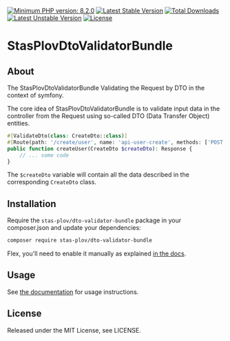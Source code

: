 [![Minimum PHP version: 8.2.0](https://img.shields.io/badge/php-8.2.0%2B-blue.svg)](https://packagist.org/packages/stas-plov/dto-validator-bundle)
[![Latest Stable Version](http://poser.pugx.org/stas-plov/dto-validator-bundle/v)](https://packagist.org/packages/stas-plov/dto-validator-bundle) 
[![Total Downloads](http://poser.pugx.org/stas-plov/dto-validator-bundle/downloads)](https://packagist.org/packages/stas-plov/dto-validator-bundle) 
[![Latest Unstable Version](http://poser.pugx.org/stas-plov/dto-validator-bundle/v/unstable)](https://packagist.org/packages/stas-plov/dto-validator-bundle) 
[![License](http://poser.pugx.org/stas-plov/dto-validator-bundle/license)](https://packagist.org/packages/stas-plov/dto-validator-bundle) 

# StasPlovDtoValidatorBundle

## About 

The StasPlovDtoValidatorBundle Validating the Request by DTO in the context of symfony.

The core idea of StasPlovDtoValidatorBundle is to validate input data in the controller from the Request
using so-called DTO (Data Transfer Object) entities.


```php
#[ValidateDto(class: CreateDto::class)]
#[Route(path: '/create/user', name: 'api-user-create', methods: ['POST'])]
public function createUser(CreateDto $createDto): Response {
	// ... some code
}
```

The `$createDto` variable will contain all the data described in the corresponding `CreateDto` class.

## Installation

Require the `stas-plov/dto-validator-bundle` package in your composer.json and update your dependencies:

```bash
composer require stas-plov/dto-validator-bundle
```

Flex, you'll need to enable it manually as explained [in the docs][1].

## Usage

See [the documentation][2] for usage instructions.

## License

Released under the MIT License, see LICENSE.

[1]: https://symfony.com/doc/current/setup/flex.html
[2]: ./Resources//doc//HowToUse.md
